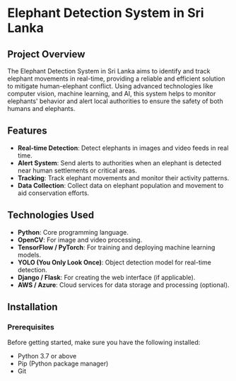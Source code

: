 # Elephant Detection System in Sri Lanka

## Project Overview
The Elephant Detection System in Sri Lanka aims to identify and track elephant movements in real-time, providing a reliable and efficient solution to mitigate human-elephant conflict. Using advanced technologies like computer vision, machine learning, and AI, this system helps to monitor elephants' behavior and alert local authorities to ensure the safety of both humans and elephants.





## Features
- **Real-time Detection**: Detect elephants in images and video feeds in real time.
- **Alert System**: Send alerts to authorities when an elephant is detected near human settlements or critical areas.
- **Tracking**: Track elephant movements and monitor their activity patterns.
- **Data Collection**: Collect data on elephant population and movement to aid conservation efforts.

## Technologies Used
- **Python**: Core programming language.
- **OpenCV**: For image and video processing.
- **TensorFlow / PyTorch**: For training and deploying machine learning models.
- **YOLO (You Only Look Once)**: Object detection model for real-time detection.
- **Django / Flask**: For creating the web interface (if applicable).
- **AWS / Azure**: Cloud services for data storage and processing (optional).

## Installation

### Prerequisites
Before getting started, make sure you have the following installed:
- Python 3.7 or above
- Pip (Python package manager)
- Git


